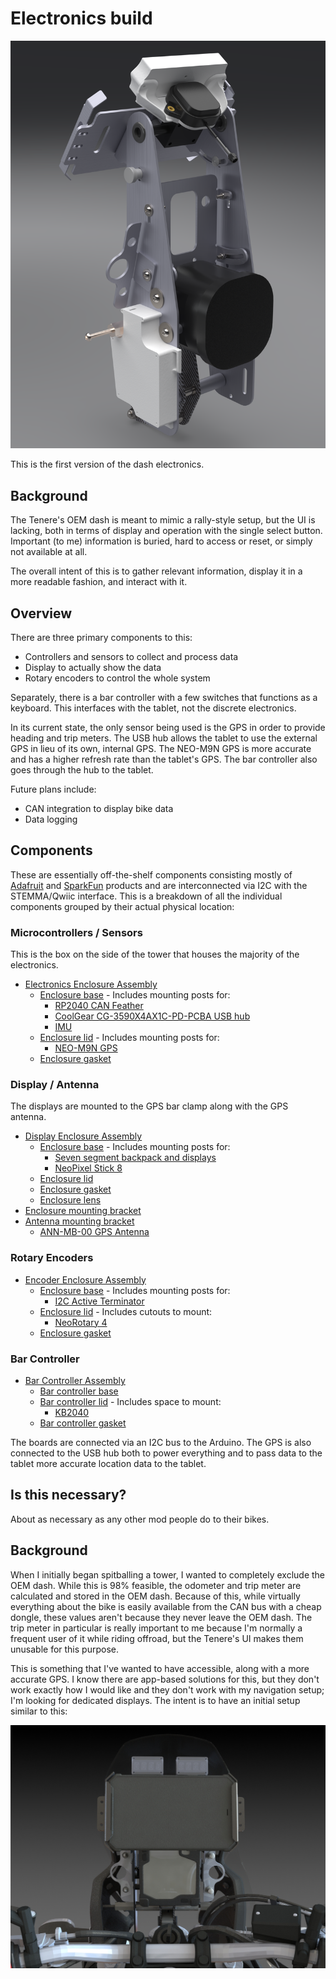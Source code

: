 # Electronics build

![Electronics overview](images/towerelec_overview.png)

This is the first version of the dash electronics.

## Background

The Tenere's OEM dash is meant to mimic a rally-style setup, but the UI is lacking, both in terms of display and operation with the single select button. Important (to me) information is buried, hard to access or reset, or simply not available at all.

The overall intent of this is to gather relevant information, display it in a more readable fashion, and interact with it.

## Overview

There are three primary components to this:
 - Controllers and sensors to collect and process data
 - Display to actually show the data
 - Rotary encoders to control the whole system
 
Separately, there is a bar controller with a few switches that functions as a keyboard. This interfaces with the tablet, not the discrete electronics.
 
In its current state, the only sensor being used is the GPS in order to provide heading and trip meters. The USB hub allows the tablet to use the external GPS in lieu of its own, internal GPS. The NEO-M9N GPS is more accurate and has a higher refresh rate than the tablet's GPS. The bar controller also goes through the hub to the tablet.

Future plans include:
 - CAN integration to display bike data
 - Data logging

## Components

These are essentially off-the-shelf components consisting mostly of [Adafruit](https://www.adafruit.com/) and [SparkFun](https://www.sparkfun.com/) products and are interconnected via I2C with the STEMMA/Qwiic interface. This is a breakdown of all the individual components grouped by their actual physical location:

### Microcontrollers / Sensors

This is the box on the side of the tower that houses the majority of the electronics.

- [Electronics Enclosure Assembly](enclosure_electronics)
  - [Enclosure base](enclosure_electronics/enclosure_electronics_base) - Includes mounting posts for: 
    - [RP2040 CAN Feather](https://www.adafruit.com/product/5724)
    - [CoolGear CG-3590X4AX1C-PD-PCBA USB hub](https://www.coolgear.com/product/4-port-usb-3-2-gen-1-micro-powered-hub-pcba-w-gl3590-chipset-esd-surge-protection)
    - [IMU](https://www.adafruit.com/product/4502)
  - [Enclosure lid](enclosure_electronics/enclosure_electronics_lid) - Includes mounting posts for: 
    - [NEO-M9N GPS](https://www.sparkfun.com/products/17285)
  - [Enclosure gasket](enclosure_electronics/enclosure_electronics_gasket)

### Display / Antenna

The displays are mounted to the GPS bar clamp along with the GPS antenna.

- [Display Enclosure Assembly](enclosure_display)
  - [Enclosure base](enclosure_display/enclosure_display_base) - Includes mounting posts for: 
    - [Seven segment backpack and displays](https://www.adafruit.com/product/878)
    - [NeoPixel Stick 8](https://www.adafruit.com/product/1426)
  - [Enclosure lid](enclosure_display/enclosure_display_lid)
  - [Enclosure gasket](enclosure_display/enclosure_display_gasket)
  - [Enclosure lens](enclosure_display/enclosure_display_lens)
- [Enclosure mounting bracket](enclosure_display/bracket_display)
- [Antenna mounting bracket](enclosure_display/bracket_antenna)
  - [ANN-MB-00 GPS Antenna](https://www.mouser.com/ProductDetail/u-blox/ANN-MB-00?qs=CiayqK2gdcLD35zjsrMkTw%3D%3D&srsltid=AfmBOopE4NwvK-NwnYeN03ZKSZuy5o31hP3ZSBpxcxob4BpL1pjlFRlus)

### Rotary Encoders

- [Encoder Enclosure Assembly](enclosure_encoder)
  - [Enclosure base](enclosure_encoder/enclosure_encoder_base) - Includes mounting posts for: 
    - [I2C Active Terminator](https://www.adafruit.com/product/4756)
  - [Enclosure lid](enclosure_encoder/enclosure_encoder_lid) - Includes cutouts to mount:
    - [NeoRotary 4](https://www.adafruit.com/product/5752)
  - [Enclosure gasket](enclosure_encoder/enclosure_encoder_gasket)

### Bar Controller

- [Bar Controller Assembly](bar_controller)
  - [Bar controller base](bar_controller/bar_controller_base)
  - [Bar controller lid](bar_controller/bar_controller_lid) - Includes space to mount:
    - [KB2040](https://www.adafruit.com/product/5302)
  - [Bar controller gasket](bar_controller/bar_controller_gasket)

The boards are connected via an I2C bus to the Arduino. The GPS is also connected to the USB hub both to power everything and to pass data to the tablet more accurate location data to the tablet.

## Is this necessary?

About as necessary as any other mod people do to their bikes.

## Background

When I initially began spitballing a tower, I wanted to completely exclude the OEM dash. While this is 98% feasible, the odometer and trip meter are calculated and stored in the OEM dash. Because of this, while virtually everything about the bike is easily available from the CAN bus with a cheap dongle, these values aren't because they never leave the OEM dash. The trip meter in particular is really important to me because I'm normally a frequent user of it while riding offroad, but the Tenere's UI makes them unusable for this purpose.

This is something that I've wanted to have accessible, along with a more accurate GPS. I know there are app-based solutions for this, but they don't work exactly how I would like and they don't work with my navigation setup; I'm looking for dedicated displays. The intent is to have an initial setup similar to this:

![Electronics package](images/dash_concept.jpg)